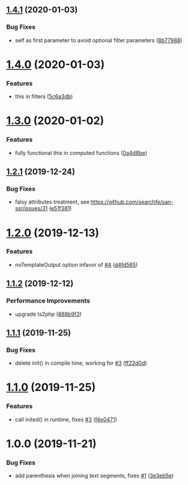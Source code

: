 ## [1.4.1](https://github.com/searchfe/san-ssr-target-php/compare/v1.4.0...v1.4.1) (2020-01-03)


### Bug Fixes

* self as first parameter to avoid optional filter parameters ([8b77988](https://github.com/searchfe/san-ssr-target-php/commit/8b779886725faa34f0aa2a62d4c0a95bca6d59f2))

# [1.4.0](https://github.com/searchfe/san-ssr-target-php/compare/v1.3.0...v1.4.0) (2020-01-03)


### Features

* this in filters ([5c6a3db](https://github.com/searchfe/san-ssr-target-php/commit/5c6a3db60a007ebaa02006e7fce62194c37230d7))

# [1.3.0](https://github.com/searchfe/san-ssr-target-php/compare/v1.2.1...v1.3.0) (2020-01-02)


### Features

* fully functional this in computed functions ([0a4d8be](https://github.com/searchfe/san-ssr-target-php/commit/0a4d8be24e2ed631253fda5be4ae6d133b230623))

## [1.2.1](https://github.com/searchfe/san-ssr-target-php/compare/v1.2.0...v1.2.1) (2019-12-24)


### Bug Fixes

* falsy attributes treatment, see https://github.com/searchfe/san-ssr/issues/31 ([e51f381](https://github.com/searchfe/san-ssr-target-php/commit/e51f38106f7250e6308e6d1b0db0184447226cbd))

# [1.2.0](https://github.com/searchfe/san-ssr-target-php/compare/v1.1.2...v1.2.0) (2019-12-13)


### Features

* noTemplateOutput option infavor of [#4](https://github.com/searchfe/san-ssr-target-php/issues/4) ([d4fd565](https://github.com/searchfe/san-ssr-target-php/commit/d4fd565171b0e0c9ff35fed810e8c18bb33c1664))

## [1.1.2](https://github.com/searchfe/san-ssr-target-php/compare/v1.1.1...v1.1.2) (2019-12-12)


### Performance Improvements

* upgrade ts2php ([888b9f3](https://github.com/searchfe/san-ssr-target-php/commit/888b9f348f12ad3644b03a727b526682008b2414))

## [1.1.1](https://github.com/searchfe/san-ssr-target-php/compare/v1.1.0...v1.1.1) (2019-11-25)


### Bug Fixes

* delete init() in compile time, working for [#3](https://github.com/searchfe/san-ssr-target-php/issues/3) ([ff22d0d](https://github.com/searchfe/san-ssr-target-php/commit/ff22d0deb8c53f736fd6029cd7ca695b4741c560))

# [1.1.0](https://github.com/searchfe/san-ssr-target-php/compare/v1.0.0...v1.1.0) (2019-11-25)


### Features

* call inited() in runtime, fixes [#3](https://github.com/searchfe/san-ssr-target-php/issues/3) ([f4e0471](https://github.com/searchfe/san-ssr-target-php/commit/f4e0471d5325910aa2acc671fdd33a097d893b45))

# 1.0.0 (2019-11-21)


### Bug Fixes

* add parenthesis when joining text segments, fixes [#1](https://github.com/searchfe/san-ssr-target-php/issues/1) ([3e3eb5e](https://github.com/searchfe/san-ssr-target-php/commit/3e3eb5eb86990e3837589c7b4db8443359354c18))
